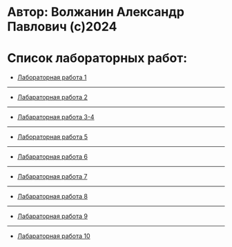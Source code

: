 # Автор: Волжанин Александр Павлович (с)2024

# Список лабораторных работ:

- [Лабораторная работа 1](https://github.com/m4deme1ns4ne/PROGRAMMING-3-sem/tree/main/1%20Лабораторная%20работа)

---

- [Лабараторная работа 2](https://github.com/m4deme1ns4ne/PROGRAMMING-3-SEM/tree/main/Лабораторная%20работа%202)

---

- [Лабараторная работа 3-4](https://github.com/m4deme1ns4ne/PROGRAMMING-3-SEM/tree/main/Лабараторная%20работа%203-4)

---

- [Лабораторная работа 5](https://github.com/m4deme1ns4ne/PROGRAMMING-3-SEM/tree/main/Лабараторная%20работа%205)


---

- [Лабараторная работа 6](https://github.com/m4deme1ns4ne/PROGRAMMING-3-SEM/tree/main/Лабораторная%20работа%206)

---

- [Лабараторная работа 7]()

---

- [Лабараторная работа 8](https://github.com/m4deme1ns4ne/PROGRAMMING-3-SEM/tree/main/Лабараторная%20работа%208)

---

- [Лабараторная работа 9](https://github.com/m4deme1ns4ne/PROGRAMMING-3-SEM/blob/main/Лабараторная%20работа%209/Задания.md)

---

- [Лабараторная работа 10]()
